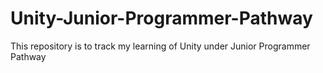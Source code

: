 # Unity-Junior-Programmer-Pathway
This repository is to track my learning of Unity under Junior Programmer Pathway
